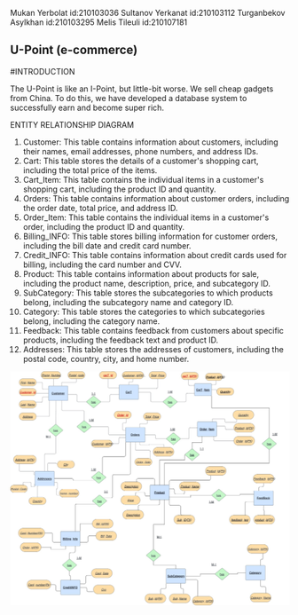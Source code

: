 Mukan Yerbolat id:210103036
Sultanov Yerkanat id:210103112
Turganbekov Asylkhan id:210103295
Melis Tileuli id:210107181


## U-Point (e-commerce)

#INTRODUCTION

The U-Point is like an I-Point, but little-bit worse. We sell cheap gadgets from China. To do this, we have developed a database system to successfully earn and become super rich.



ENTITY RELATIONSHIP DIAGRAM

1. Customer: This table contains information about customers, including their names, email addresses, phone numbers, and address IDs.
2. Cart: This table stores the details of a customer's shopping cart, including the total price of the items.
3. Cart_Item: This table contains the individual items in a customer's shopping cart, including the product ID and quantity.
4. Orders: This table contains information about customer orders, including the order date, total price, and address ID.
5. Order_Item: This table contains the individual items in a customer's order, including the product ID and quantity.
6. Billing_INFO: This table stores billing information for customer orders, including the bill date and credit card number.
7. Credit_INFO: This table contains information about credit cards used for billing, including the card number and CVV.
8. Product: This table contains information about products for sale, including the product name, description, price, and subcategory ID.
9. SubCategory: This table stores the subcategories to which products belong, including the subcategory name and category ID.
10. Category: This table stores the categories to which subcategories belong, including the category name.
11. Feedback: This table contains feedback from customers about specific products, including the feedback text and product ID.
12. Addresses: This table stores the addresses of customers, including the postal code, country, city, and home number.

![alt text](ERD.jpg)
